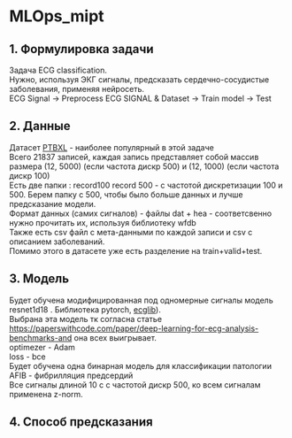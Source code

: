 # MLOps_mipt

## 1. Формулировка задачи
Задача ECG classification. <br />
Нужно, используя ЭКГ сигналы, предсказать сердечно-сосудистые заболевания, применяя нейросеть.  <br />
ECG Signal -> Preprocess ECG SIGNAL & Dataset -> Train model -> Test  <br />

## 2. Данные
Датасет [PTBXL](https://www.kaggle.com/datasets/khyeh0719/ptb-xl-dataset) - наиболее популярный в этой задаче <br />
Всего 21837 записей, каждая запись представляет собой массив размера (12, 5000) (если частота дискр 500) и (12, 1000) (если частота дискр 100)  <br />
Есть две папки : record100 record 500  - с частотой дискретизации 100 и 500. Берем папку с 500, чтобы было больше данных и лучше предсказание модели.  <br />
Формат данных (самих сигналов) - файлы dat + hea  - соответсвенно нужно прочитать их, используя библиотеку wfdb  <br />
Также есть csv файл с мета-данными по каждой записи и csv с описанием заболеваний.  <br />
Помимо этого в датасете уже есть разделение на train+valid+test.  <br />

## 3. Модель
Будет обучена модифицированная под одномерные сигналы модель resnet1d18  . Библиотека pytorch, [ecglib](https://pypi.org/project/ecglib/)).  <br />
Выбрана эта модель тк согласна статье https://paperswithcode.com/paper/deep-learning-for-ecg-analysis-benchmarks-and она всех выигрывает.  <br />
optimezer - Adam  <br />
loss - bce   <br />
Будет обучена одна бинарная модель для классификации патологии AFIB - фибрилляция предсердий  <br />
Все сигналы длиной 10 с с частотой дискр 500, ко всем сигналам применена z-norm.  <br />

## 4. Способ предсказания
   


   


